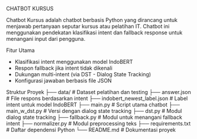 CHATBOT KURSUS

Chatbot Kursus adalah chatbot berbasis Python yang dirancang untuk menjawab pertanyaan seputar kursus atau pelatihan IT. 
Chatbot ini menggunakan pendekatan klasifikasi intent dan fallback response untuk menangani input dari pengguna.

Fitur Utama
- Klasifikasi intent menggunakan model IndoBERT
- Respon fallback jika intent tidak dikenali
- Dukungan multi-intent (via DST - Dialog State Tracking)
- Konfigurasi jawaban berbasis file JSON

Struktur Proyek
├── data/ # Dataset pelatihan dan testing
├── answer.json # File respons berdasarkan intent
├── indobert_newest_label.json # Label intent untuk model IndoBERT
├── main.py # Script utama chatbot
├── main_w_dst.py # Versi dengan dialog state tracking
├── dst.py # Modul dialog state tracking
├── fallback.py # Modul untuk menangani fallback intent
├── normalizer.py # Modul preprocessing teks
├── requirements.txt # Daftar dependensi Python
└── README.md # Dokumentasi proyek
